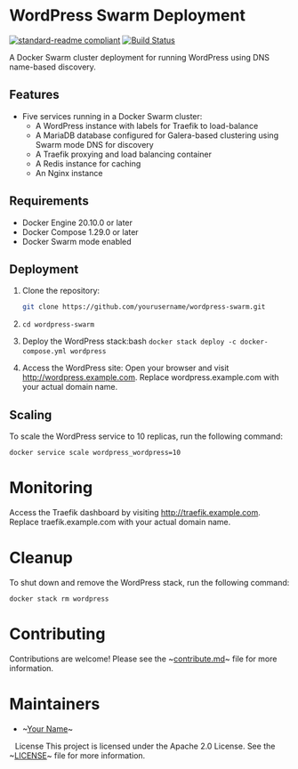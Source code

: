 # WordPress Swarm Deployment

[![standard-readme compliant](https://img.shields.io/badge/standard--readme-OK-green.svg?style=flat-square)](https://github.com/RichardLitt/standard-readme) [![Build Status](https://travis-ci.org/thomasvincent/wordpress-swarm.svg?branch=master)](https://travis-ci.org/thomasvincent/wordpress-swarm)

A Docker Swarm cluster deployment for running WordPress using DNS name-based discovery.

## Features

- Five services running in a Docker Swarm cluster:
  - A WordPress instance with labels for Traefik to load-balance
  - A MariaDB database configured for Galera-based clustering using Swarm mode DNS for discovery
  - A Traefik proxying and load balancing container
  - A Redis instance for caching
  - An Nginx instance

## Requirements

- Docker Engine 20.10.0 or later
- Docker Compose 1.29.0 or later
- Docker Swarm mode enabled

## Deployment

1. Clone the repository:

   ```bash
   git clone https://github.com/yourusername/wordpress-swarm.git
   ```

2. `cd wordpress-swarm`

3. Deploy the WordPress stack:bash
   `docker stack deploy -c docker-compose.yml wordpress` 
5. Access the WordPress site: Open your browser and visit http://wordpress.example.com. Replace wordpress.example.com with your actual domain name.

## Scaling
To scale the WordPress service to 10 replicas, run the following command:

`docker service scale wordpress_wordpress=10`
# Monitoring
Access the Traefik dashboard by visiting http://traefik.example.com. Replace traefik.example.com with your actual domain name.

# Cleanup
To shut down and remove the WordPress stack, run the following command:

`docker stack rm wordpress`

# Contributing
Contributions are welcome! Please see the ~[contribute.md](contribute.md)~ file for more information.

# Maintainers
* ~[Your Name](https://github.com/yourusername)~

⠀License
This project is licensed under the Apache 2.0 License. See the ~[LICENSE](LICENSE)~ file for more information.
